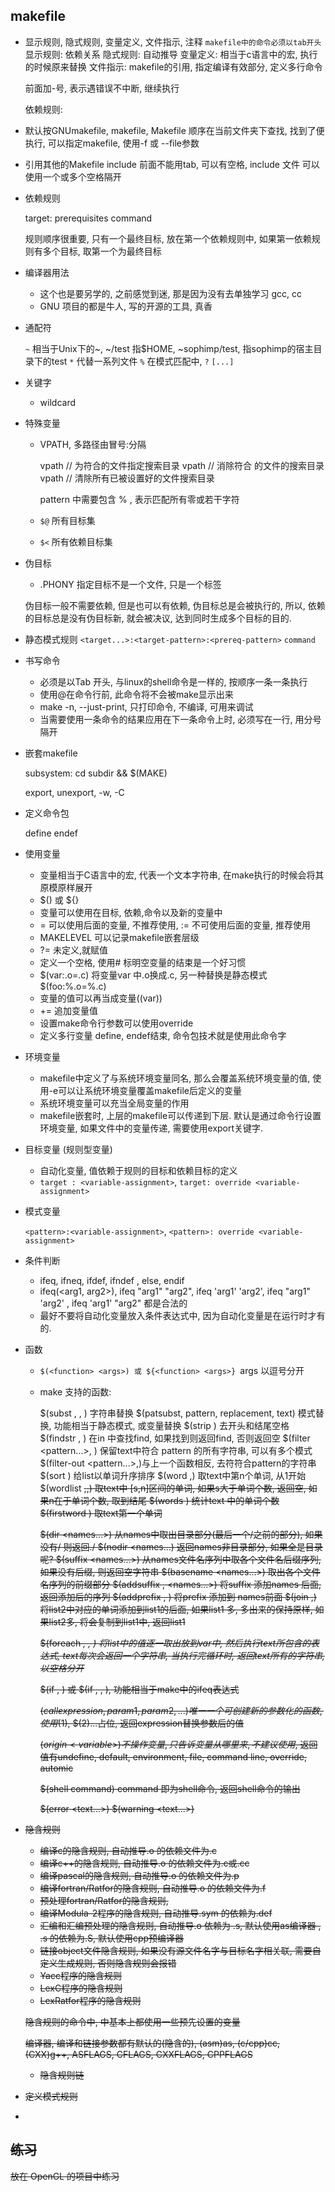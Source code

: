 
## makefile 

- 显示规则, 隐式规则, 变量定义, 文件指示, 注释
    `makefile中的命令必须以tab开头`
    显示规则: 依赖关系
    隐式规则: 自动推导
    变量定义: 相当于c语言中的宏, 执行的时候原来替换
    文件指示: makefile的引用, 指定编译有效部分, 定义多行命令

    前面加-号, 表示遇错误不中断, 继续执行

    依赖规则:


- 默认按GNUmakefile, makefile, Makefile 顺序在当前文件夹下查找, 找到了便执行, 可以指定makefile, 使用-f 或 --file参数

- 引用其他的Makefile
    include 前面不能用tab, 可以有空格, include 文件 可以使用一个或多个空格隔开

-  依赖规则 

    target: prerequisites
        command

    规则顺序很重要, 只有一个最终目标, 放在第一个依赖规则中, 如果第一依赖规则有多个目标, 取第一个为最终目标

- 编译器用法
    * 这个也是要另学的, 之前感觉到迷, 那是因为没有去单独学习 gcc, cc
    * GNU 项目的都是牛人, 写的开源的工具, 真香

- 通配符

    `~` 相当于Unix下的~, ~/test 指$HOME, ~sophimp/test, 指sophimp的宿主目录下的test
    `*` 代替一系列文件
    `%` 在模式匹配中, 
    `?` 
    `[...]`

- 关键字
    * wildcard

- 特殊变量
    * VPATH, 多路径由冒号:分隔

        vpath <pattern> <directories>  // 为符合<pattern>的文件指定搜索目录
        vpath <pattern>                 // 消除符合 <pattern> 的文件的搜索目录
        vpath                           // 清除所有已被设置好的文件搜索目录

        pattern 中需要包含 % , 表示匹配所有零或若干字符

    * `$@` 所有目标集
    * `$<` 所有依赖目标集

- 伪目标
    * .PHONY 指定目标不是一个文件, 只是一个标签

    伪目标一般不需要依赖, 但是也可以有依赖, 伪目标总是会被执行的, 所以, 依赖的目标总是没有伪目标新, 就会被决议, 达到同时生成多个目标的目的.

- 静态模式规则
    `<target...>:<target-pattern>:<prereq-pattern>`
        `command`

- 书写命令
    * 必须是以Tab 开头, 与linux的shell命令是一样的, 按顺序一条一条执行
    * 使用@在命令行前, 此命令将不会被make显示出来
    * make -n, --just-print, 只打印命令, 不编译, 可用来调试
    * 当需要使用一条命令的结果应用在下一条命令上时, 必须写在一行, 用分号隔开

- 嵌套makefile

    subsystem:
        cd subdir && $(MAKE)

    export, unexport, -w, -C

- 定义命令包

    define
    endef

- 使用变量 
    * 变量相当于C语言中的宏, 代表一个文本字符串, 在make执行的时候会将其原模原样展开
    * $() 或 ${}
    * 变量可以使用在目标, 依赖,命令以及新的变量中
    * = 可以使用后面的变量, 不推荐使用, := 不可使用后面的变量, 推荐使用
    * MAKELEVEL 可以记录makefile嵌套层级
    * ?= 未定义,就赋值
    * 定义一个空格, 使用# 标明空变量的结束是一个好习惯
    * $(var:.o=.c) 将变量var 中.o换成.c, 另一种替换是静态模式 $(foo:%.o=%.c)
    * 变量的值可以再当成变量$($(var))
    * += 追加变量值
    * 设置make命令行参数可以使用override
    * 定义多行变量 define, endef结束, 命令包技术就是使用此命令字

- 环境变量 
    * makefile中定义了与系统环境变量同名, 那么会覆盖系统环境变量的值, 使用-e可以让系统环境变量覆盖makefile后定义的变量 
    * 系统环境变量可以充当全局变量的作用
    * makefile嵌套时, 上层的makefile可以传递到下层. 默认是通过命令行设置环境变量, 如果文件中的变量传递, 需要使用export关键字. 

- 目标变量 (规则型变量)
    * 自动化变量, 值依赖于规则的目标和依赖目标的定义
    * `target : <variable-assignment>`, `target: override <variable-assignment>` 

- 模式变量

    `<pattern>:<variable-assignment>`, `<pattern>: override <variable-assignment>`

- 条件判断
    * ifeq, ifneq, ifdef, ifndef , else, endif
    * ifeq(<arg1, arg2>), ifeq "arg1" "arg2", ifeq 'arg1' 'arg2', ifeq "arg1" 'arg2' , ifeq 'arg1' "arg2" 都是合法的
    * 最好不要将自动化变量放入条件表达式中, 因为自动化变量是在运行时才有的. 

- 函数
    * `$(<function> <args>) 或 ${<function> <args>} `args 以逗号分开
    * make 支持的函数: 

        $(subst <from>, <to>, <text>) 字符串替换
        $(patsubst, pattern, replacement, text) 模式替换, 功能相当于静态模式, 或变量替换
        $(strip <string>) 去开头和结尾空格
        $(findstr <find>, <in>) 在in 中查找find, 如果找到则返回find, 否则返回空
        $(filter <pattern...>, <text>) 保留text中符合 pattern 的所有字符串, 可以有多个模式
        $(filter-out <pattern...>,<text>)与上一个函数相反, 去符符合pattern的字符串
        $(sort <list>) 给list以单词升序排序
        $(word <n>,<text>) 取text中第n个单词, 从1开始
        $(wordlist <s>,<e>,<text>) 取text中 [s,n]区间的单词, 如果s大于单词个数, 返回空, 如果n在于单词个数, 取到结尾
        $(words <text>) 统计text 中的单词个数
        $(firstword <text>) 取text第一个单词

        $(dir <names...>) 从names中取出目录部分(最后一个/之前的部分), 如果没有/ 则返回./
        $(nodir <names...) 返回names非目录部分, 如果全是目录呢?
        $(suffix <names...>) 从names文件名序列中取各个文件名后缀序列, 如果没有后缀, 则返回空字符串
        $(basename <names...>) 取出各个文件名序列的前缀部分
        $(addsuffix <suffix>, <names...>) 将suffix 添加names 后面, 返回添加后的序列
        $(addprefix <prefix>, <names>) 将prefix 添加到 names前面
        $(join <list1>,<list2>) 将list2中对应的单词添加到list1的后面, 如果list1 多, 多出来的保持原样, 如果list2多, 将会复制到list1中, 返回list1

        $(foreach <var>, <list>, <text>) 将list中的值逐一取出放到var中, 然后执行text所包含的表达式, text每次会返回一个字符串, 当执行完循环时, 返回text所有的字符串, 以空格分开

        $(if <condition>, <then-part>) 或 $(if <condition>, <then-part>, <else-part>), 功能相当于make中的ifeq表达式

        $(call expression, param1, param2, ...) 唯一一个可创建新的参数化的函数, 使用$(1), $(2)...占位, 返回expression替换参数后的值

        $(origin <variable>) 不操作变量, 只告诉变量从哪里来, 不建议使用$, 返回值有undefine, default, environment, file, command line, override, automic

        $(shell command)  command 即为shell命令, 返回shell命令的输出 

        $(error <text...>)
        $(warning <text...>)

- 隐含规则
    * 编译c的隐含规则, 自动推导.o 的依赖文件为.c
    * 编译c++的隐含规则, 自动推导.o 的依赖文件为.c或.cc
    * 编译pascal的隐含规则, 自动推导.o 的依赖文件为.p
    * 编译fortran/Ratfor的隐含规则, 自动推导.o 的依赖文件为.f
    * 预处理fortran/Ratfor的隐含规则, 
    * 编译Modula-2程序的隐含规则, 自动推导<n>.sym 的依赖为<n>.def
    * 汇编和汇编预处理的隐含规则, 自动推导.o 依赖为 .s, 默认使用as编译器 , .s 的依赖为.S, 默认使用cpp预编译器
    * 链接object文件隐含规则, 如果没有源文件名字与目标名字相关联, 需要自定义生成规则, 否则隐含规则会报错
    * Yacc程序的隐含规则
    * LexC程序的隐含规则
    * LexRatfor程序的隐含规则

    隐含规则的命令中, 中基本上都使用一些预先设置的变量

    编译器, 编译和链接参数都有默认的(隐含的), (asm)as, (c/cpp)cc, (CXX)g++, ASFLAGS, CFLAGS, CXXFLAGS, CPPFLAGS

    * 隐含规则链

- 定义模式规则
-

## 练习

放在 OpenGL 的项目中练习

